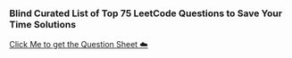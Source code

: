 ### Blind Curated List of Top 75 LeetCode Questions to Save Your Time Solutions

[Click Me to get the Question Sheet ☁️](https://www.teamblind.com/post/New-Year-Gift---Curated-List-of-Top-75-LeetCode-Questions-to-Save-Your-Time-OaM1orEU)